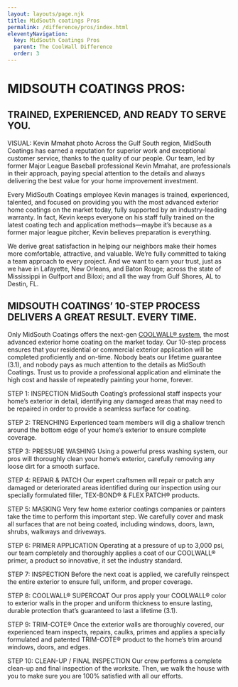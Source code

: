 ```yaml
---
layout: layouts/page.njk
title: MidSouth coatings Pros
permalink: /difference/pros/index.html
eleventyNavigation:
  key: MidSouth Coatings Pros
  parent: The CoolWall Difference
  order: 3
---
```


# MIDSOUTH COATINGS PROS:

## TRAINED, EXPERIENCED, AND READY TO SERVE YOU.

VISUAL:	Kevin Mmahat photo
Across the Gulf South region, MidSouth Coatings has earned a reputation for superior work and exceptional customer service, thanks to the quality of our people. Our team, led by former Major League Baseball professional Kevin Mmahat, are professionals in their approach, paying special attention to the details and always delivering the best value for your home improvement investment.

Every MidSouth Coatings employee Kevin manages is trained, experienced, talented, and focused on providing you with the most advanced exterior home coatings on the market today, fully supported by an industry-leading warranty. In fact, Kevin keeps everyone on his staff fully trained on the latest coating tech and application methods—maybe it’s because as a former major league pitcher, Kevin believes preparation is everything.

We derive great satisfaction in helping our neighbors make their homes more comfortable, attractive, and valuable. We’re fully committed to taking a team approach to every project. And we want to earn your trust, just as we have in Lafayette, New Orleans, and Baton Rouge; across the state of Mississippi in Gulfport and Biloxi; and all the way from Gulf Shores, AL to Destin, FL. 


## MIDSOUTH COATINGS’ 10-STEP PROCESS DELIVERS A GREAT RESULT. EVERY TIME.

Only MidSouth Coatings offers the next-gen [COOLWALL&reg; system](/difference), the most advanced exterior home coating on the market today. Our 10-step process ensures that your residential or commercial exterior application will be completed proficiently and on-time. Nobody beats our lifetime guarantee (3.1), and nobody pays as much attention to the details as MidSouth Coatings. Trust us to provide a professional application and eliminate the high cost and hassle of repeatedly painting your home, forever. 

STEP 1: INSPECTION MidSouth Coating’s professional staff inspects your home’s exterior in detail, identifying any damaged areas that may need to be repaired in order to provide a seamless surface for coating.

STEP 2: TRENCHING Experienced team members will dig a shallow trench around the bottom edge of your home’s exterior to ensure complete coverage.

STEP 3: PRESSURE WASHING Using a powerful press washing system, our pros will thoroughly clean your home’s exterior, carefully removing any loose dirt for a smooth surface.

STEP 4: REPAIR & PATCH Our expert craftsmen will repair or patch any damaged or deteriorated areas identified during our inspection using our specially formulated filler, TEX-BOND&reg; & FLEX PATCH&reg; products.

STEP 5: MASKING Very few home exterior coatings companies or painters take the time to perform this important step. We carefully cover and mask all surfaces that are not being coated, including windows, doors, lawn, shrubs, walkways and driveways.

STEP 6: PRIMER APPLICATION Operating at a pressure of up to 3,000 psi, our team completely and thoroughly applies a coat of our COOLWALL&reg; primer, a product so innovative, it set the industry standard.

STEP 7: INSPECTION Before the next coat is applied, we carefully reinspect the entire exterior to ensure full, uniform, and proper coverage.

STEP 8: COOLWALL&reg; SUPERCOAT Our pros apply your COOLWALL&reg; color to exterior walls in the proper and uniform thickness to ensure lasting, durable protection that’s guaranteed to last a lifetime (3.1).

STEP 9: TRIM-COTE&reg; Once the exterior walls are thoroughly covered, our experienced team inspects, repairs, caulks, primes and applies a specially formulated and patented TRIM-COTE&reg; product to the home’s trim around windows, doors, and edges.

STEP 10: CLEAN-UP / FINAL INSPECTION Our crew performs a complete clean-up and final inspection of the worksite. Then, we walk the house with you to make sure you are 100% satisfied with all our efforts.